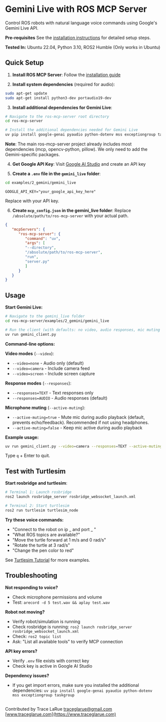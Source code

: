 # Gemini Live with ROS MCP Server

Control ROS robots with natural language voice commands using Google's Gemini Live API.

**Pre-requisites** See the [installation instructions](../../../docs/installation.md) for detailed setup steps.

**Tested In:** Ubuntu 22.04, Python 3.10, ROS2 Humble
(Only works in Ubuntu)

## Quick Setup

1. **Install ROS MCP Server**: Follow the [installation guide](../../../docs/installation.md)

2. **Install system dependencies** (required for audio):
```bash
sudo apt-get update
sudo apt-get install python3-dev portaudio19-dev
```

3. **Install additional dependencies for Gemini Live**:

```bash
# Navigate to the ros-mcp-server root directory
cd ros-mcp-server

# Install the additional dependencies needed for Gemini Live
uv pip install google-genai pyaudio python-dotenv mss exceptiongroup taskgroup
```

**Note**: The main ros-mcp-server project already includes most dependencies (mcp, opencv-python, pillow). We only need to add the Gemini-specific packages.

4. **Get Google API Key**: Visit [Google AI Studio](https://aistudio.google.com) and create an API key

5. **Create a `.env` file in the `gemini_live` folder**:
```bash
cd examples/2_gemini/gemini_live
```

```env
GOOGLE_API_KEY="your_google_api_key_here"
```
Replace with your API key.

6. **Create `mcp_config.json` in the gemini_live folder**:
Replace `/absolute/path/to/ros-mcp-server` with your actual path.
```json
{
   "mcpServers": {
      "ros-mcp-server": {
         "command": "uv",
         "args": [
         "--directory",
         "/absolute/path/to/ros-mcp-server", 
         "run",
         "server.py"
         ]
      }
   }
}
```

## Usage

**Start Gemini Live:**
```bash
# Navigate to the gemini_live folder
cd ros-mcp-server/examples/2_gemini/gemini_live

# Run the client (with defaults: no video, audio responses, mic muting enabled)
uv run gemini_client.py
```

**Command-line options:**

**Video modes** (`--video`):
- `--video=none` - Audio only (default)
- `--video=camera` - Include camera feed
- `--video=screen` - Include screen capture

**Response modes** (`--responses`):
- `--responses=TEXT` - Text responses only
- `--responses=AUDIO` - Audio responses (default)

**Microphone muting** (`--active-muting`):
- `--active-muting=true` - Mute mic during audio playback (default, prevents echo/feedback). Recommended if not using headphones.
- `--active-muting=false` - Keep mic active during audio playback

**Example usage:**
```bash
uv run gemini_client.py --video=camera --responses=TEXT --active-muting=false
```
Type `q` + Enter to quit.

## Test with Turtlesim

**Start rosbridge and turtlesim**:
```bash
# Terminal 1: Launch rosbridge
ros2 launch rosbridge_server rosbridge_websocket_launch.xml
```
```bash
# Terminal 2: Start turtlesim
ros2 run turtlesim turtlesim_node
```

**Try these voice commands:**
- "Connect to the robot on ip _ and port _ "
- "What ROS topics are available?"
- "Move the turtle forward at 1 m/s and 0 rad/s"
- "Rotate the turtle at 3 rad/s"
- "Change the pen color to red"


See [Turtlesim Tutorial](../../1_turtlesim/README.md) for more examples.

## Troubleshooting

**Not responding to voice?**
- Check microphone permissions and volume
- Test: `arecord -d 5 test.wav && aplay test.wav`

**Robot not moving?**
- Verify robot/simulation is running
- Check rosbridge is running: `ros2 launch rosbridge_server rosbridge_websocket_launch.xml`
- Check: `ros2 topic list`
- Ask: "List all available tools" to verify MCP connection

**API key errors?**
- Verify `.env` file exists with correct key
- Check key is active in Google AI Studio

**Dependency issues?**
- If you get import errors, make sure you installed the additional dependencies: `uv pip install google-genai pyaudio python-dotenv mss exceptiongroup taskgroup`

##
Contributed by Trace LaRue
traceglarue@gmail.com
[www.traceglarue.com](https://www.traceglarue.com)

